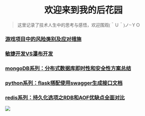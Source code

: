 # <center>欢迎来到我的后花园</center>

> <font face='华文中宋'>这里记录了技术人生中的思考与感悟，欢迎围观(＾Ｕ＾)ノ~ＹＯ</font>

### [游戏项目中的风险类别及应对措施](https://fairy1018.github.io/zhangfan-garden/blog/risk)
### [敏捷开发VS瀑布开发](https://fairy1018.github.io/zhangfan-garden/blog/scrum)
### [mongoDB系列：分布式数据库即时性和安全性方案总结](https://fairy1018.github.io/zhangfan-garden/blog/mongo)

### [python系列：flask搭配使用swagger生成接口文档](https://fairy1018.github.io/zhangfan-garden/blog/swagger)
### [redis系列：持久化选项之RDB和AOF优缺点全面对比](https://fairy1018.github.io/zhangfan-garden/blog/redis)
![](https://cdn.jsdelivr.net/gh/Fairy1018/Image/休息.jpeg)
